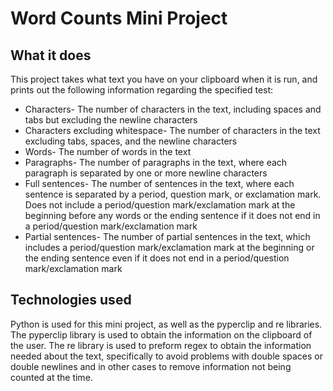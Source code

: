 # Word Counts Mini Project
## What it does
This project takes what text you have on your clipboard when it is run, and prints out the following information regarding the specified test:
* Characters- The number of characters in the text, including spaces and tabs but excluding the newline characters
* Characters excluding whitespace- The number of characters in the text excluding tabs, spaces, and the newline characters
* Words- The number of words in the text
* Paragraphs- The number of paragraphs in the text, where each paragraph is separated by one or more newline characters
* Full sentences- The number of sentences in the text, where each sentence is separated by a period, question mark, or exclamation mark. Does not include a period/question mark/exclamation mark at the beginning before any words or the ending sentence if it does not end in a period/question mark/exclamation mark
* Partial sentences- The number of partial sentences in the text, which includes a period/question mark/exclamation mark at the beginning or the ending sentence even if it does not end in a period/question mark/exclamation mark

## Technologies used
Python is used for this mini project, as well as the pyperclip and re libraries. The pyperclip library is used to obtain the information on the clipboard of the user. The re library is used to preform regex to obtain the information needed about the text, specifically to avoid problems with double spaces or double newlines and in other cases to remove information not being counted at the time. 

